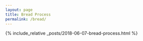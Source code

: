 ```yaml
---
layout: page
title: Bread Process
permalink: /bread/
---
```


{% include_relative _posts/2018-06-07-bread-process.html %}
